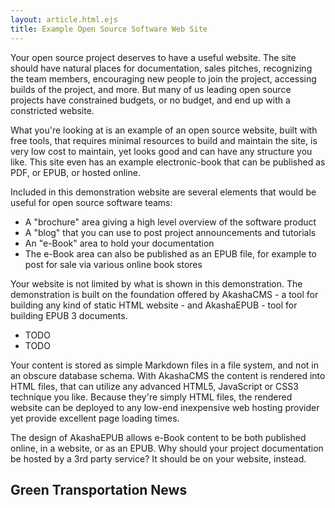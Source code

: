 ```yaml
---
layout: article.html.ejs
title: Example Open Source Software Web Site
---
```


Your open source project deserves to have a useful website.  The site should have natural places for documentation, sales pitches, recognizing the team members, encouraging new people to join the project, accessing builds of the project, and more.  But many of us leading open source projects have constrained budgets, or no budget, and end up with a constricted website.

What you're looking at is an example of an open source website, built with free tools, that requires minimal resources to build and maintain the site, is very low cost to maintain, yet looks good and can have any structure you like.  This site even has an example electronic-book that can be published as PDF, or EPUB, or hosted online.

Included in this demonstration website are several elements that would be useful for open source software teams:

* A "brochure" area giving a high level overview of the software product
* A "blog" that you can use to post project announcements and tutorials
* An "e-Book" area to hold your documentation
* The e-Book area can also be published as an EPUB file, for example to post for sale via various online book stores

Your website is not limited by what is shown in this demonstration.  The demonstration is built on the foundation offered by AkashaCMS - a tool for building any kind of static HTML website - and AkashaEPUB - tool for building EPUB 3 documents.

* TODO [](akashacms-intro.html)
* TODO [](akashaepub-intro.html)

Your content is stored as simple Markdown files in a file system, and not in an obscure database schema.  With AkashaCMS the content is rendered into HTML files, that can utilize any advanced HTML5, JavaScript or CSS3 technique you like.  Because they're simply HTML files, the rendered website can be deployed to any low-end inexpensive web hosting provider yet provide excellent page loading times.

The design of AkashaEPUB allows e-Book content to be both published online, in a website, or as an EPUB.  Why should your project documentation be hosted by a 3rd party service?  It should be on your website, instead.  


## Green Transportation News

<blog-rss-link blogtag="news"></blog-rss-link>
<blog-rss-icon blogtag="news" title="News and Video postings"></blog-rss-icon>

<blog-news-river maxentries="150" blogtag="news" template="blog-river-thumbs.html.ejs"></blog-news-river>

